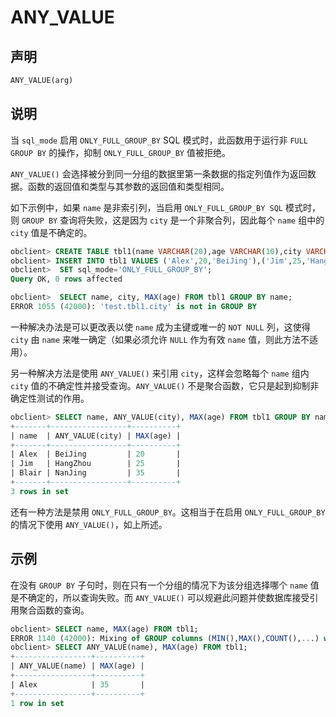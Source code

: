 # ANY_VALUE

## 声明

```sql
ANY_VALUE(arg)
```

## 说明

当 `sql_mode` 启用 `ONLY_FULL_GROUP_BY` SQL 模式时，此函数用于运行非 `FULL GROUP BY` 的操作，抑制 `ONLY_FULL_GROUP_BY` 值被拒绝。

`ANY_VALUE()` 会选择被分到同一分组的数据里第一条数据的指定列值作为返回数据。函数的返回值和类型与其参数的返回值和类型相同。

如下示例中，如果 `name` 是非索引列，当启用 `ONLY_FULL_GROUP_BY SQL` 模式时，则 `GROUP BY` 查询将失败，这是因为 `city` 是一个非聚合列，因此每个 `name` 组中的 `city` 值是不确定的。

```sql
obclient> CREATE TABLE tbl1(name VARCHAR(20),age VARCHAR(10),city VARCHAR(50));
obclient> INSERT INTO tbl1 VALUES ('Alex',20,'BeiJing'),('Jim',25,'HangZhou'),('Blair',35,'NanJing');
obclient>  SET sql_mode='ONLY_FULL_GROUP_BY';
Query OK, 0 rows affected

obclient>  SELECT name, city, MAX(age) FROM tbl1 GROUP BY name;
ERROR 1055 (42000): 'test.tbl1.city' is not in GROUP BY
```

一种解决办法是可以更改表以使 `name` 成为主键或唯一的 `NOT NULL` 列，这使得 `city` 由 `name` 来唯一确定（如果必须允许 `NULL` 作为有效 `name` 值，则此方法不适用）。

另一种解决方法是使用 `ANY_VALUE()` 来引用 `city`，这样会忽略每个 `name` 组内 `city` 值的不确定性并接受查询。`ANY_VALUE()` 不是聚合函数，它只是起到抑制非确定性测试的作用。

```sql
obclient> SELECT name, ANY_VALUE(city), MAX(age) FROM tbl1 GROUP BY name;
+-------+-----------------+----------+
| name  | ANY_VALUE(city) | MAX(age) |
+-------+-----------------+----------+
| Alex  | BeiJing         | 20       |
| Jim   | HangZhou        | 25       |
| Blair | NanJing         | 35       |
+-------+-----------------+----------+
3 rows in set
```

还有一种方法是禁用 `ONLY_FULL_GROUP_BY`。这相当于在启用 `ONLY_FULL_GROUP_BY` 的情况下使用 `ANY_VALUE()`，如上所述。

## 示例

在没有 `GROUP BY` 子句时，则在只有一个分组的情况下为该分组选择哪个 `name` 值是不确定的，所以查询失败。而 `ANY_VALUE()` 可以规避此问题并使数据库接受引用聚合函数的查询。

```sql
obclient> SELECT name, MAX(age) FROM tbl1;
ERROR 1140 (42000): Mixing of GROUP columns (MIN(),MAX(),COUNT(),...) with no GROUP columns is illegal if there is no GROUP BY clause
obclient> SELECT ANY_VALUE(name), MAX(age) FROM tbl1;
+-----------------+----------+
| ANY_VALUE(name) | MAX(age) |
+-----------------+----------+
| Alex            | 35       |
+-----------------+----------+
1 row in set
```
